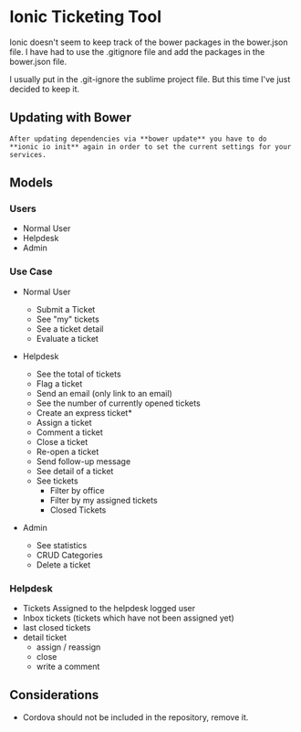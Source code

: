 # Ionic Ticketing Tool

Ionic doesn't seem to keep track of the bower packages in the bower.json file. I have had to use the .gitignore file and add the packages in the bower.json file.

I usually put in the .git-ignore the sublime project file. But this time I've just decided to keep it.

## Updating with Bower

```
After updating dependencies via **bower update** you have to do **ionic io init** again in order to set the current settings for your services.
```

## Models

### Users

+ Normal User
+ Helpdesk
+ Admin

### Use Case

+ Normal User
	+ Submit a Ticket
	+ See "my" tickets
	+ See a ticket detail
	+ Evaluate a ticket

+ Helpdesk
	+ See the total of tickets
	+ Flag a ticket
	+ Send an email (only link to an email)
	+ See the number of currently opened tickets
	+ Create an express ticket*
	+ Assign a ticket
	+ Comment a ticket
	+ Close a ticket
	+ Re-open a ticket
	+ Send follow-up message
	+ See detail of a ticket
	+ See tickets
		+ Filter by office
		+ Filter by my assigned tickets
		+ Closed Tickets 
	
+ Admin
	+ See statistics
	+ CRUD Categories
	+ Delete a ticket

### Helpdesk

+ Tickets Assigned to the helpdesk logged user
+ Inbox tickets (tickets which have not been assigned yet)
+ last closed tickets
+ detail ticket
	* assign / reassign
	* close
	* write a comment

## Considerations

+ Cordova should not be included in the repository, remove it.
